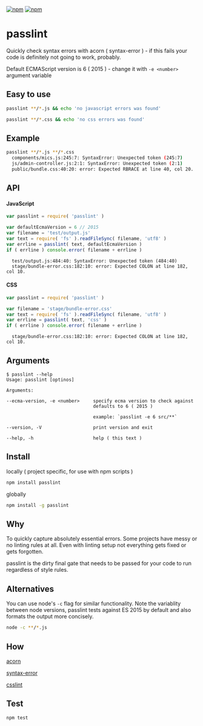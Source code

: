 [![npm](https://img.shields.io/npm/v/passlint.svg?maxAge=3600&style=flat-square)](https://www.npmjs.com/package/passlint)
[![npm](https://img.shields.io/npm/l/passlint.svg?maxAge=3600&style=flat-square)](https://github.com/talmobi/passlint/blob/master/LICENSE)

# passlint

Quickly check syntax errors with acorn ( syntax-error ) - if this fails your code is definitely not going to work, probably.

Default ECMAScript version is 6 ( 2015 ) - change it with `-e <number>` argument variable

## Easy to use
```bash
passlint **/*.js && echo 'no javascript errors was found'
```

```bash
passlint **/*.css && echo 'no css errors was found'
```

## Example
```bash
passlint **/*.js **/*.css
  components/mics.js:245:7: SyntaxError: Unexpected token (245:7)
  js/admin-controller.js:2:1: SyntaxError: Unexpected token (2:1)
  public/bundle.css:40:20: error: Expected RBRACE at line 40, col 20.
```

## API

#### JavaScript
```javascript
var passlint = require( 'passlint' )

var defaultEcmaVersion = 6 // 2015
var filename = 'test/output.js'
var text = require( 'fs' ).readFileSync( filename, 'utf8' )
var errline = passlint( text, defaultEcmaVersion )
if ( errline ) console.error( filename + errline )
```
```
  test/output.js:484:40: SyntaxError: Unexpected token (484:40)
  stage/bundle-error.css:182:10: error: Expected COLON at line 182, col 10.
```

#### CSS
```javascript
var passlint = require( 'passlint' )

var filename = 'stage/bundle-error.css'
var text = require( 'fs' ).readFileSync( filename, 'utf8' )
var errline = passlint( text, 'css' )
if ( errline ) console.error( filename + errline )
```
```
  stage/bundle-error.css:182:10: error: Expected COLON at line 182, col 10.
```

## Arguments
```
$ passlint --help
Usage: passlint [optinos]

Arguments:

--ecma-version, -e <number>     specify ecma version to check against
                                defaults to 6 ( 2015 )

                                example: `passlint -e 6 src/**`

--version, -V                   print version and exit

--help, -h                      help ( this text )
```

## Install

locally ( project specific, for use with npm scripts )
```bash
npm install passlint
```

globally
```bash
npm install -g passlint
```

## Why

To quickly capture absolutely essential errors. Some projects have messy or no linting rules at all.
Even with linting setup not everything gets fixed or gets forgotten.

passlint is the dirty final gate that needs to be passed for your code to run regardless of style rules.

## Alternatives

You can use node's `-c` flag for similar functionality.
Note the variablity between node versions, passlint tests against ES 2015 by default
and also formats the output more concisely.

```bash
node -c **/*.js
```

## How
[acorn](https://github.com/acornjs/acorn)

[syntax-error](https://github.com/browserify/syntax-error)

[csslint](https://github.com/CSSLint/csslint)

## Test
```
npm test
```
